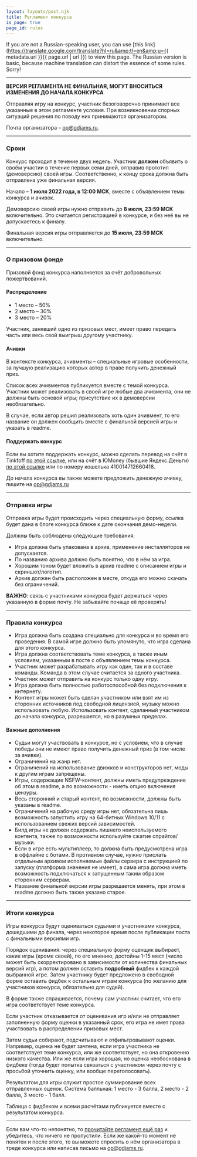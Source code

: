 ```yaml
---
layout: layouts/post.njk
title: Регламент конкурса
is_page: true
page_id: rules
---
```


If you are not a Russian-speaking user, you can use [this link](https://translate.google.com/translate?hl=ru&amp;tl=en&amp;u={{ metadata.url }}{{ page.url | url }}) to view this page. The Russian version is basic, because machine translation can distort the essence of some rules. Sorry!

<hr />

**ВЕРСИЯ РЕГЛАМЕНТА НЕ ФИНАЛЬНАЯ, МОГУТ ВНОСИТЬСЯ ИЗМЕНЕНИЯ ДО НАЧАЛА КОНКУРСА**

Отправляя игру на конкурс, участник безоговорочно принимает все указанные в этом регламенте условия. При возникновении спорных ситуаций решения по поводу них принимаются организатором.

Почта организатора – [op@gdjams.ru](mailto:op@gdjams.ru).

<hr />

### Сроки

Конкурс проходит в течение двух недель. Участник **должен** объявить о своём участии в течение первых семи дней, отправив прототип (демоверсию) своей игры. Соответственно, к концу срока должна быть отправлена уже финальная версия.

Начало – **1 июля 2022 года, в 12:00 МСК**, вместе с объявлением темы конкурса и ачивок.

Демоверсию своей игры нужно отправить до **8 июля, 23:59 МСК** включительно. Это считается регистрацией в конкурсе, и без неё вы не допускаетесь к финалу.

Финальная версия игры отправляется до **15 июля, 23:59 МСК** включительно.

<hr />

### О призовом фонде

Призовой фонд конкурса наполняется за счёт добровольных пожертвований.

#### Распределение

- 1 место – 50%
- 2 место – 30%
- 3 место – 20%

Участник, занявший одно из призовых мест, имеет право передать часть или весь свой выигрыш другому участнику.

#### Ачивки

В контексте конкурса, ачивменты – специальные игровые особенности, за лучшую реализацию которых автор в праве получить денежный приз.

Список всех ачивментов публикуется вместе с темой конкурса. Участник может реализовать в своей игре любые два ачивмента, они не должны быть основой игры; присутствие их в демоверсии необязательно.

В случае, если автор решил реализовать хоть один ачивмент, то его название он должен сообщить вместе с финальной версией игры и указать в readme.

#### Поддержать конкурс

Если вы хотите поддержать конкурс, можно сделать перевод на счёт в Tinkfoff [по этой ссылке](https://www.tinkoff.ru/cf/8h15SpKZiav), или на счёт в ЮMoney (бывшие Яндекс.Деньги) [по этой ссылке](https://yoomoney.ru/to/410014712660418) или по номеру кошелька 410014712660418.

До начала конкурса вы также можете предложить денежную ачивку, пишите на [op@gdjams.ru](mailto:op@gdjams.ru)

<hr />

### Отправка игры

Отправка игры будет происходить через специальную форму, ссылка будет дана в блоге конкурса ближе к дате окончания демо-недели.

Должны быть соблюдены следующие требования:

- Игра должна быть упакована в архив, применение инсталляторов не допускается.
- По названию архива должно быть понятно, что в нём за игра.
- Хорошим тоном будет вложить в архив readme с описанием игры и скриншот/логотип.
- Архив должен быть расположен в месте, откуда его можно скачать без ограничений.

**ВАЖНО**: связь с участниками конкурса будет держаться через указанную в форме почту. Не забывайте почаще её проверять!

<hr />

### Правила конкурса

- Игра должна быть создана специально для конкурса и во время его проведения. В самой игре должно быть упомянуто, что игра сделана для этого конкурса.
- Игра должна соответствовать теме конкурса, а также иным условиям, указанным в посте с объявлением темы конкурса.
- Участник может разрабатывать игру как один, так и в составе команды. Команда в этом случае считается за одного участника.
- Участник может отправить на конкурс только одну игру.
- Игра должна быть полностью работоспособной без подключения к интернету.
- Контент игры может быть сделан участником или взят им из сторонних источников под свободной лицензией, музыку можно использовать любую. Использовать контент, сделанный участником до начала конкурса, разрешается, но в разумных пределах.

#### Важные дополнения

- Судьи могут участвовать в конкурсе, но с условием, что в случае победы они не имеют право получить денежный приз (в том числе за ачивки).
- Ограничений на жанр нет.
- Ограничений на использование движков и конструкторов нет, моды к другим играм запрещены.
- Игры, содержащие NSFW-контент, должны иметь предупреждение об этом в readme, а по возможности - иметь опцию включения цензуры.
- Весь сторонний и старый контент, по возможности, должны быть указаны в readme.
- Ограничений на рабочую среду игры нет, обязательна лишь возможность запустить игру на 64-битных Windows 10/11 с использованием свежих версий зависимостей.
- Билд игры не должен содержать лишнего неиспользуемого контента, также по возможности используйте сжатие спрайтов/музыки.
- Если в игре есть мультиплеер, то должна быть предусмотрена игра в оффлайне с ботами. В противном случае, нужно прислать отдельным архивом исполняемые файлы сервера с инструкцией по запуску (платформа значения не имеет), а сама игра должна иметь возможность подключаться к запущенным таким образом сторонним серверам.
- Название финальной версии игры разрешается менять, при этом в readme должно быть также указано старое.

<hr />

### Итоги конкурса

Игры конкурса будут оцениваться судьями и участниками конкурса, дошедшими до финала, через некоторое время после публикации поста с финальными версиями игр.

Порядок оценивания: через специальную форму оценщик выбирает, какие игры (кроме своей), по его мнению, достойны 1-15 мест (число может быть скорректировано в зависимости от количества финальных версий игр), а потом должен оставить <b>подробный</b> фидбек к каждой выбранной игре. Затем участнику будет предложено в свободной форме оставить фидбек к остальным играм конкурса (по желанию для участников конкурса, обязательно для судей).

В форме также спрашивается, почему сам участник считает, что его игра соответствует теме конкурса.

Если участник отказывается от оценивания игр и/или не отправляет заполненную форму оценки в указанный срок, его игра не имет права участвовать в распределении призовых мест.

Затем судьи собирают, подсчитывают и отфильтровывают оценки. Например, оценка не будет зачтена, если игра участника не соответствует теме конкурса, или же соответствует, но она откровенно низкого качества. Или же если игра хорошая, но оценка необоснована в фидбеке (тогда будет попытка связаться с участником через почту с просьбой уточнить оценку, или вообще переголосовать).

Результатом для игры служит простое суммирование всех отправленных оценок. Система балльная: 1 место - 3 балла, 2 место - 2 балла, 3 место - 1 балл.

Таблица с фидбеком и всеми расчётами публикуется вместе с результатом конкурса.

<hr />

Если вам что-то непонятно, то [прочитайте регламент ещё раз](#rules) и убедитесь, что ничего не пропустили. Если же какой-то момент не понятен и после этого, то вы можете спросить о нём организатора в треде конкурса или написав письмо на [op@gdjams.ru](mailto:op@gdjams.ru).
